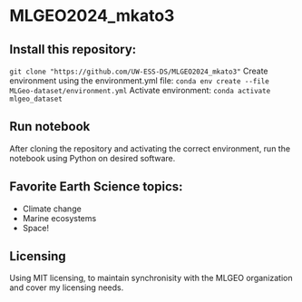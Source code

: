 # MLGEO2024_mkato3
## Install this repository:
`git clone "https://github.com/UW-ESS-DS/MLGEO2024_mkato3"`
Create environment using the environment.yml file:
`conda env create --file MLGeo-dataset/environment.yml`
Activate environment:
`conda activate mlgeo_dataset`

## Run notebook
After cloning the repository and activating the correct environment, run the notebook using Python on desired software.

## Favorite Earth Science topics:
- Climate change
- Marine ecosystems
- Space!

## Licensing
Using MIT licensing, to maintain synchronisity with the MLGEO organization and cover my licensing needs.
